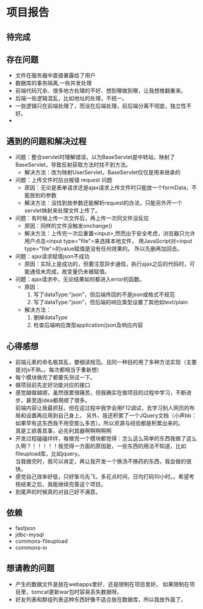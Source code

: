 # 项目报告

## 待完成

## 存在问题
* 文件在服务器中直接暴露给了用户
* 数据库的事务隔离,一些并发处理
* 前端代码冗余、很多地方处理的不好、想到哪做到哪，让我想推翻重来。
* 后端一些逻辑混乱，比如地址的处理，不统一。
* 一些逻辑只在前端处理了，而没在后端处理，前后端分离不彻底，独立性不好。
* 
## 遇到的问题和解决过程
* 问题：整合servlet时理解错误，以为BaseServlet是中转站，映射了BaseServlet，导致反射获取方法时找不到方法。
  * 解决方法：改为映射UserServlet，BaseServlet仅仅是用来继承的
* 问题：上传文件时后台报错 request 问题
  * 原因：无论是表单请求还是ajax请求上传文件时只能放一个formData，不能放别的参数
  * 解决方法：没找到放参数还能解析request的办法，只能另外开一个servlet映射来处理文件上传了。
* 问题：有时候上传一次文件后，再上传一次同文件没反应
  * 原因：同样的文件没触发onchange()
  * 解决方法：上传完一次后重置\<input>,然而出于安全考虑，浏览器只允许用户点击\<input type="file">来选择本地文件，
  用JavaScript对\<input type="file">的value赋值是没有任何效果的。
  所以先删再加回去。
* 问题：ajax请求赋值json不成功
  * 原因：实际上是成功的，但要注意异步通信，执行ajax之后的代码时，可能通信未完成，故变量仍未被赋值。
* 问题：ajax请求中，无论结果如何都进入error的函数。
  * 原因：
    1. 写了dataType:"json"，但后端传回的不是json或格式不规范
    2. 写了dataType:"json"，但后端的响应类型设置了其他如text/plain
  * 解决方法：
    1. 删掉dataType
    2. 检查后端响应类型application/json及响应内容

## 心得感想
* 前端元素的命名极其乱，要细读规范。且同一种目的用了多种方法实现（主要是对js不熟。。每次都相当于重新想）
* 每个模块做完了都要先测试一下。
* 做项目前先定好功能对应的接口
* 感觉越做越顺，虽然很累很痛苦，但我确实在做项目的过程中学习，不断进步，甚至连idea都用顺了很多。  
  前端内容让我最抓狂，但在这过程中我学会用F12调试，去学习别人网页的布局和设置再应用到自己身上，
  另外，我还积累了一个JQuery文档（小声bb：如果早有这东西我不用受那么多苦）。所以资源与经验都是积累出来的。  
  真是工欲善其事，必先利其器啊啊啊啊啊
* 开发过程磕磕绊绊，每做完一个模块都觉得：怎么这么简单的东西我做了这么久啊？！！！！！我觉得一方面的原因是，一些东西的用法不知道，比如fileupload库，比如jquery。  
  当我做完时，我可以肯定，再让我开发一个换汤不换药的东西，我会做的很快。
* 感觉自己效率好低，只好笨鸟先飞，多花点时间，日均打码10小时。。希望考核结束之后，我能继续完善这个项目。
* 到尾声的时候真的对自己好不满意。

## 依赖
* fastjson
* jdbc-mysql
* commons-fileupload
* commons-io


## 想请教的问题
* 产生的数据文件是放在webapps里好，还是限制在项目里好。
如果限制在项目里，tomcat更新war包时容易丢失数据呀。
* 好友列表和群组列表这种东西好像不适合放在数据库，所以我放外面了。
